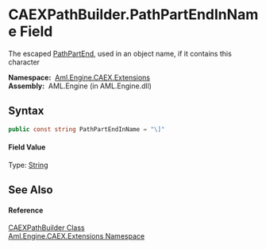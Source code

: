 CAEXPathBuilder.PathPartEndInName Field
=======================================
The escaped [PathPartEnd][1], used in an object name, if it contains this character

  **Namespace:**  [Aml.Engine.CAEX.Extensions][2]  
  **Assembly:**  AML.Engine (in AML.Engine.dll)

Syntax
------

```csharp
public const string PathPartEndInName = "\]"
```

#### Field Value
Type: [String][3]

See Also
--------

#### Reference
[CAEXPathBuilder Class][4]  
[Aml.Engine.CAEX.Extensions Namespace][2]  

[1]: PathPartEnd.md
[2]: ../README.md
[3]: https://docs.microsoft.com/dotnet/api/system.string
[4]: README.md
[5]: https://www.automationml.org
[6]: ../../icons/logoShade.png
